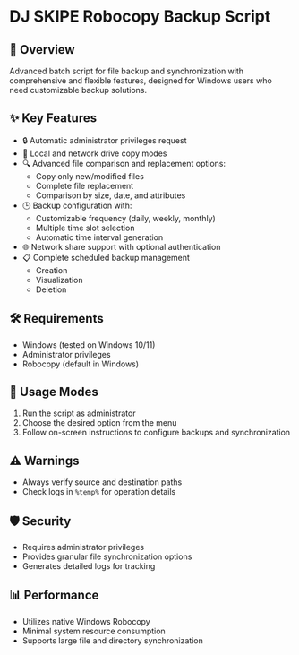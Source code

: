 # DJ SKIPE Robocopy Backup Script

## 🚀 Overview
Advanced batch script for file backup and synchronization with comprehensive and flexible features, designed for Windows users who need customizable backup solutions.

## ✨ Key Features
- 🔒 Automatic administrator privileges request
- 📂 Local and network drive copy modes
- 🔍 Advanced file comparison and replacement options:
  * Copy only new/modified files
  * Complete file replacement
  * Comparison by size, date, and attributes
- 🕒 Backup configuration with:
  * Customizable frequency (daily, weekly, monthly)
  * Multiple time slot selection
  * Automatic time interval generation
- 🌐 Network share support with optional authentication
- 📋 Complete scheduled backup management
  * Creation
  * Visualization
  * Deletion

## 🛠 Requirements
- Windows (tested on Windows 10/11)
- Administrator privileges
- Robocopy (default in Windows)

## 🚧 Usage Modes
1. Run the script as administrator
2. Choose the desired option from the menu
3. Follow on-screen instructions to configure backups and synchronization

## ⚠️ Warnings
- Always verify source and destination paths
- Check logs in `%temp%` for operation details

## 🛡️ Security
- Requires administrator privileges
- Provides granular file synchronization options
- Generates detailed logs for tracking

## 📊 Performance
- Utilizes native Windows Robocopy
- Minimal system resource consumption
- Supports large file and directory synchronization
